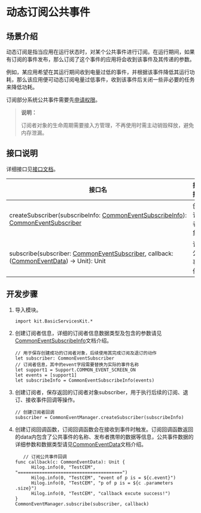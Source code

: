 # 动态订阅公共事件

## 场景介绍

动态订阅是指当应用在运行状态时，对某个公共事件进行订阅。在运行期间，如果有订阅的事件发布，那么订阅了这个事件的应用将会收到该事件及其传递的参数。

例如，某应用希望在其运行期间收到电量过低的事件，并根据该事件降低其运行功耗，那么该应用便可动态订阅电量过低事件，收到该事件后关闭一些非必要的任务来降低功耗。

订阅部分系统公共事件需要先[申请权限](../../security/AccessToken/cj-determine-application-mode.md)。

> **说明：**
>
> 订阅者对象的生命周期需要接入方管理，不再使用时需主动销毁释放，避免内存泄漏。

## 接口说明

详细接口见[接口文档](../../../../API_Reference/source_zh_cn/BasicServicesKit/cj-apis-common_event_manager.md)。

| 接口名 | 接口描述 |
| -------- | -------- |
| createSubscriber(subscribeInfo:&nbsp;[CommonEventSubscribeInfo](../../../../API_Reference/source_zh_cn/BasicServicesKit/cj-apis-common_event_manager.md#class-commoneventsubscribeinfo)): [CommonEventSubscriber](../../../../API_Reference/source_zh_cn/BasicServicesKit/cj-apis-common_event_manager.md#class-commoneventsubscriber)| 创建订阅者对象。 |
| subscribe(subscriber:&nbsp;[CommonEventSubscriber](../../../../API_Reference/source_zh_cn/BasicServicesKit/cj-apis-common_event_manager.md#class-commoneventsubscriber),&nbsp;callback: ([CommonEventData](../../../../API_Reference/source_zh_cn/BasicServicesKit/cj-apis-common_event_manager.md#struct-commoneventdata)) -> Unit): Unit | 订阅公共事件。 |

## 开发步骤

1. 导入模块。

   <!-- compile -->

   ```cangjie
   import kit.BasicServicesKit.*
   ```

2. 创建订阅者信息，详细的订阅者信息数据类型及包含的参数请见[CommonEventSubscribeInfo](../../../../API_Reference/source_zh_cn/BasicServicesKit/cj-apis-common_event_manager.md#class-commoneventsubscribeinfo)文档介绍。

   <!-- compile -->

   ```cangjie
   // 用于保存创建成功的订阅者对象，后续使用其完成订阅及退订的动作
   let subscriber: CommonEventSubscriber
   // 订阅者信息，其中的event字段需要替换为实际的事件名称
   let support1 = Support.COMMON_EVENT_SCREEN_ON
   let events = [support1]
   let subscribeInfo = CommonEventSubscribeInfo(events)
   ```

3. 创建订阅者，保存返回的订阅者对象subscriber，用于执行后续的订阅、退订、接收事件回调等操作。

   <!-- compile -->

   ```cangjie
   // 创建订阅者回调
   subscriber = CommonEventManager.createSubscriber(subscribeInfo)
   ```

4. 创建订阅回调函数，订阅回调函数会在接收到事件时触发。订阅回调函数返回的data内包含了公共事件的名称、发布者携带的数据等信息，公共事件数据的详细参数和数据类型请见[CommonEventData](../../../../API_Reference/source_zh_cn/BasicServicesKit/cj-apis-common_event_manager.md#struct-commoneventdata)文档介绍。

   <!-- compile -->

   ```cangjie
      // 订阅公共事件回调
   func callback(c: CommonEventData): Unit {
         Hilog.info(0, "TestCEM", "=======================================")
         Hilog.info(0, "TestCEM", "event of p is = ${c.event}")
         Hilog.info(0, "TestCEM", "p of p is = ${c .parameters .size}")
         Hilog.info(0, "TestCEM", "callback excute success!")
   }
   CommonEventManager.subscribe(subscriber, callback)
   ```
